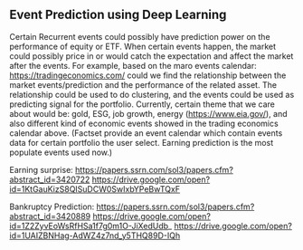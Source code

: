 ## Event Prediction using Deep Learning

Certain Recurrent events could possibly have prediction power on the performance of equity or ETF. When certain events happen, the market could possibly price in or would catch the expectation and affect the market after the events. For example, based on the maro events calendar: https://tradingeconomics.com/ could we find the relationship between the market events/prediction and the performance of the related asset. The relationship could be used to do clustering, and the events could be used as predicting signal for the portfolio.  Currently, certain theme that we care about would be: gold, ESG, job growth, energy (https://www.eia.gov/), and also different kind of economic events showed in the trading economics calendar above.  (Factset provide an event calendar which contain events data for certain portfolio the user select.  Earning prediction is the most populate events used now.)

Earning surprise:
https://papers.ssrn.com/sol3/papers.cfm?abstract_id=3420722
https://drive.google.com/open?id=1KtGauKizS8QISuDCW0SwIxbYPeBwTQxF

Bankruptcy Prediction:
https://papers.ssrn.com/sol3/papers.cfm?abstract_id=3420889
https://drive.google.com/open?id=1Z2ZyvEoWsRfHSa1f7g0m1O-JiXedUdb_
https://drive.google.com/open?id=1UAIZBNHag-AdWZ4z7nd_y5THQ89D-IQh
